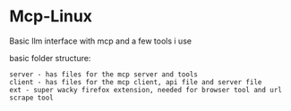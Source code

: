# Mcp-Linux
Basic llm interface with mcp and a few tools i use

basic folder structure:
```
server - has files for the mcp server and tools
client - has files for the mcp client, api file and server file
ext - super wacky firefox extension, needed for browser tool and url scrape tool

```